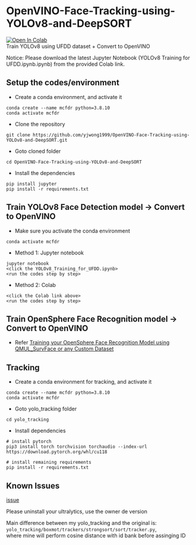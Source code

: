# OpenVINO-Face-Tracking-using-YOLOv8-and-DeepSORT

[![Open In Colab](https://colab.research.google.com/assets/colab-badge.svg)](https://colab.research.google.com/drive/1bnRcWCp1Y6Jf7l2NORiZ4pDLvgSmDmZw?usp=sharing) </br>
Train YOLOv8 using UFDD dataset + Convert to OpenVINO

Notice:
Please download the latest Jupyter Notebook (YOLOv8 Training for UFDD.ipynb.ipynb) from the provided Colab link.

## Setup the codes/environment

- Create a conda environment, and activate it
```
conda create --name mcfdr python=3.8.10
conda activate mcfdr 
```


- Clone the repository
```
git clone https://github.com/yjwong1999/OpenVINO-Face-Tracking-using-YOLOv8-and-DeepSORT.git
```

- Goto cloned folder
```
cd OpenVINO-Face-Tracking-using-YOLOv8-and-DeepSORT
```

- Install the dependencies
```
pip install jupyter
pip install -r requirements.txt
```

## Train YOLOv8 Face Detection model -> Convert to OpenVINO

- Make sure you activate the conda environment
```
conda activate mcfdr 
```

- Method 1: Jupyter notebook
```
jupyter notebook
<click the YOLOv8_Training_for_UFDD.ipynb>
<run the codes step by step>
```

- Method 2: Colab
```
<click the Colab link above>
<run the codes step by step>
```

## Train OpenSphere Face Recognition model -> Convert to OpenVINO

- Refer [Training your OpenSphere Face Recognition Model using QMUL_SurvFace or any Custom Dataset](https://github.com/yjwong1999/opensphere)

## Tracking

- Create a conda environment for tracking, and activate it
```
conda create --name mcfdr python=3.8.10
conda activate mcfdr 
```

- Goto yolo_tracking folder
```
cd yolo_tracking
```

- Install dependencies
```
# install pytorch
pip3 install torch torchvision torchaudio --index-url https://download.pytorch.org/whl/cu118

# install remaining requirements
pip install -r requirements.txt
```


## Known Issues
[issue](https://github.com/mikel-brostrom/yolo_tracking/issues/1071#issuecomment-1684865948)

Please uninstall your ultralytics, use the owner de version

Main difference between my yolo_tracking and the original is:</br> 
```yolo_tracking/boxmot/trackers/strongsort/sort/tracker.py```,</br>
where mine will perform cosine distance with id bank before assinging ID



